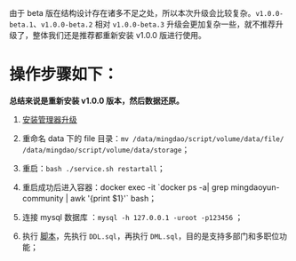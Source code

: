 由于 beta 版在结构设计存在诸多不足之处，所以本次升级会比较复杂。`v1.0.0-beta.1`、`v1.0.0-beta.2` 相对 `v1.0.0-beta.3` 升级会更加复杂一些，就不推荐升级了，整体我们还是推荐都重新安装 v1.0.0 版进行使用。

# 操作步骤如下：

**总结来说是重新安装 v1.0.0 版本，然后数据还原。**

1. [安装管理器升级]( https://github.com/mingdaocom/private-deployment/wiki/%E5%8D%95%E6%9C%BA%E6%A8%A1%E5%BC%8F%E7%89%88%E6%9C%AC%E5%8D%87%E7%BA%A7#%E5%AE%89%E8%A3%85%E7%AE%A1%E7%90%86%E5%99%A8%E5%8D%87%E7%BA%A7)

1. 重命名 data 下的 file 目录：`mv /data/mingdao/script/volume/data/file/ /data/mingdao/script/volume/data/storage`；

1. 重启：`bash ./service.sh restartall`；

1. 重启成功后进入容器：docker exec -it  \`docker ps -a| grep mingdaoyun-community | awk '{print $1}'\` bash；

1. 连接 mysql 数据库 ：`mysql -h 127.0.0.1 -uroot -p123456` ；

1. 执行 [脚本](https://github.com/mingdaocom/private-deployment/tree/master/doc/upgrade/v1.0.0/db/mysql)，先执行 `DDL.sql`，再执行 `DML.sql`，目的是支持多部门和多职位功能；




